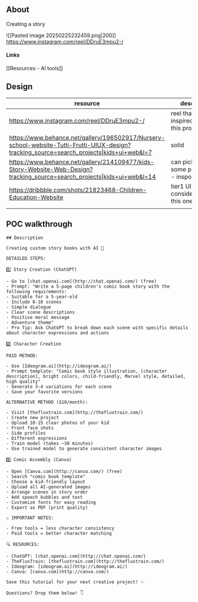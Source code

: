 ## About 
Creating a story

![[Pasted image 20250225232459.png|200]] 
https://www.instagram.com/reel/DDruE3mpu2-/

#### Links
[[Resources - AI tools]]
## Design 

| resource                                                                                                                                   | desc                            |
| ------------------------------------------------------------------------------------------------------------------------------------------ | ------------------------------- |
| https://www.instagram.com/reel/DDruE3mpu2-/                                                                                                | reel that inspired this project |
| https://www.behance.net/gallery/196502917/Nursery-school-website-Tutti-Frutti-UIUX-design?tracking_source=search_projects\|kids+ui+web&l=7 | solid                           |
| https://www.behance.net/gallery/214109477/kids-Story-Website-Web-Design?tracking_source=search_projects\|kids+ui+web&l=14                  | can pick some part - inspo      |
| https://dribbble.com/shots/21823468-Children-Education-Website                                                                             | tier1 UI - considering this one |
|                                                                                                                                            |                                 |
## POC walkthrough
```
## Description

Creating custom story books with AI 🎨

DETAILED STEPS:

1️⃣ Story Creation (ChatGPT)

- Go to [chat.openai.com](http://chat.openai.com/) (free)
- Prompt: "Write a 5-page children's comic book story with the following requirements:
- Suitable for a 5-year-old
- Include 8-10 scenes
- Simple dialogue
- Clear scene descriptions
- Positive moral message
- Adventure theme"
- Pro Tip: Ask ChatGPT to break down each scene with specific details about character expressions and actions

2️⃣ Character Creation

PAID METHOD:

- Use [Ideogram.ai](http://ideogram.ai/)
- Prompt template: "Comic book style illustration, [character description], bright colors, child-friendly, Marvel style, detailed, high quality"
- Generate 3-4 variations for each scene
- Save your favorite versions

ALTERNATIVE METHOD ($10/month):

- Visit [thefluxtrain.com](http://thefluxtrain.com/)
- Create new project
- Upload 10-15 clear photos of your kid
- Front face shots
- Side profiles
- Different expressions
- Train model (takes ~30 minutes)
- Use trained model to generate consistent character images

3️⃣ Comic Assembly (Canva)

- Open [Canva.com](http://canva.com/) (free)
- Search "comic book template"
- Choose a kid-friendly layout
- Upload all AI-generated images
- Arrange scenes in story order
- Add speech bubbles and text
- Customize fonts for easy reading
- Export as PDF (print quality)

⚠️ IMPORTANT NOTES:

- Free tools = less character consistency
- Paid tools = better character matching

🔍 RESOURCES:

- ChatGPT: [chat.openai.com](http://chat.openai.com/)
- TheFluxTrain: [thefluxtrain.com](http://thefluxtrain.com/)
- Ideogram: [ideogram.ai](http://ideogram.ai/)
- Canva: [canva.com](http://canva.com/)

Save this tutorial for your next creative project! ✨

Questions? Drop them below! 👇
```


